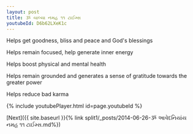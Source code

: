 ```yaml
---
layout: post
title: ૐ ચાલ્યા નમહ ૧૧ ટાઈમ્સ
youtubeId: D6b62LXeK1c
---
```

 
 
Helps get goodness, bliss and peace and God's blessings
 
Helps remain focused, help generate inner energy 
 
Helps boost physical and mental health 
 
Helps remain grounded and generates a sense of gratitude towards the greater power 
 
Helps reduce bad karma
 
 
 
 


{% include youtubePlayer.html id=page.youtubeId %}
 
[Next]({{ site.baseurl }}{% link  split1/_posts/2014-06-26-ૐ આવેદનિયાંય નમહ ૧૧ ટાઈમ્સ.md%})
 
